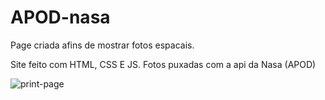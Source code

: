 # APOD-nasa
Page criada afins de mostrar fotos espacais.

Site feito com HTML, CSS E JS.
Fotos puxadas com a api da Nasa (APOD)

![print-page](https://imgur.com/SZGLT9q)
